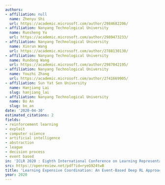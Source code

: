 ```yaml
---
authors:
- affiliation: null
  name: Zhenyu Shi
  url: https://academic.microsoft.com/author/2984682206/
- affiliation: Nanyang Technological University
  name: Runsheng Yu
  url: https://academic.microsoft.com/author/2989473233/
- affiliation: Nanyang Technological University
  name: Xinrun Wang
  url: https://academic.microsoft.com/author/2788130130/
- affiliation: Nanyang Technological University
  name: Rundong Wang
  url: https://academic.microsoft.com/author/2987042195/
- affiliation: Nanyang Technological University
  name: Youzhi Zhang
  url: https://academic.microsoft.com/author/2741669905/
- affiliation: Sun Yat Sen University
  name: Hanjiang Lai
  slug: hanjiang_lai
- affiliation: Nanyang Technological University
  name: Bo An
  slug: bo_an
date: '2020-04-30'
estimated_citations: 2
fields:
- reinforcement learning
- exploit
- computer science
- artificial intelligence
- abstraction
- league
- decision process
- event based
in: 'ICLR 2020 : Eighth International Conference on Learning Representations'
src: https://openreview.net/pdf?id=ryeG924twB
title: 'Learning Expensive Coordination: An Event-Based Deep RL Approach'
year: 2020
---
```

